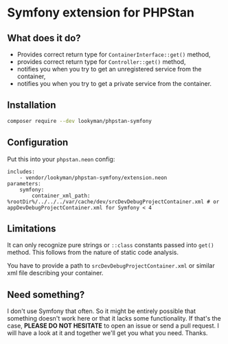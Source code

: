 # Symfony extension for PHPStan

## What does it do?

* Provides correct return type for `ContainerInterface::get()` method,
* provides correct return type for `Controller::get()` method,
* notifies you when you try to get an unregistered service from the container,
* notifies you when you try to get a private service from the container.

## Installation

```sh
composer require --dev lookyman/phpstan-symfony
```

## Configuration

Put this into your `phpstan.neon` config:

```neon
includes:
	- vendor/lookyman/phpstan-symfony/extension.neon
parameters:
	symfony:
		container_xml_path: %rootDir%/../../../var/cache/dev/srcDevDebugProjectContainer.xml # or appDevDebugProjectContainer.xml for Symfony < 4
```

## Limitations

It can only recognize pure strings or `::class` constants passed into `get()` method. This follows from the nature of static code analysis.

You have to provide a path to `srcDevDebugProjectContainer.xml` or similar xml file describing your container.

## Need something?

I don't use Symfony that often. So it might be entirely possible that something doesn't work here or that it lacks some functionality. If that's the case, **PLEASE DO NOT HESITATE** to open an issue or send a pull request. I will have a look at it and together we'll get you what you need. Thanks.
